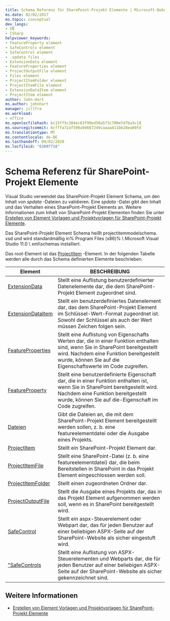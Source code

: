 ```yaml
---
title: Schema Referenz für SharePoint-Projekt Elemente | Microsoft-Dokumentation
ms.date: 02/02/2017
ms.topic: conceptual
dev_langs:
- VB
- CSharp
helpviewer_keywords:
- FeatureProperty element
- SafeControls element
- SafeControl element
- .spdata files
- ExtensionData element
- FeatureProperties element
- ProjectOutputFile element
- Files element
- ProjectItemFolder element
- ProjectItemFile element
- ExtensionDataItem element
- ProjectItem element
author: John-Hart
ms.author: johnhart
manager: jillfra
ms.workload:
- office
ms.openlocfilehash: bc15ff5c384ec63f99ed50a5f3c700efd7ba3c18
ms.sourcegitcommit: 6cfffa72af599a9d667249caaaa411bb28ea69fd
ms.translationtype: MT
ms.contentlocale: de-DE
ms.lasthandoff: 09/02/2020
ms.locfileid: "63007718"
---
```

# <a name="sharepoint-project-item-schema-reference"></a>Schema Referenz für SharePoint-Projekt Elemente
  Visual Studio verwendet das SharePoint-Projekt Element Schema, um den Inhalt von *spdata* -Dateien zu validieren. Eine *spdata* -Datei gibt den Inhalt und das Verhalten eines SharePoint-Projekt Elements an. Weitere Informationen zum Inhalt von SharePoint-Projekt Elementen finden Sie unter [Erstellen von Element Vorlagen und Projektvorlagen für SharePoint-Projekt Elemente](../sharepoint/creating-item-templates-and-project-templates-for-sharepoint-project-items.md).

 Das SharePoint-Projekt Element Schema heißt projectitemmodelschema. xsd und wird standardmäßig in% Program Files (x86)% \ Microsoft Visual Studio 11.0 \ xml\schemas installiert.

 Das root-Element ist das [ProjectItem](../sharepoint/projectitem-element.md) -Element. In der folgenden Tabelle werden alle durch das Schema definierten Elemente beschrieben.

|Element|BESCHREIBUNG|
|-------------|-----------------|
|[ExtensionData](../sharepoint/extensiondata-element.md)|Stellt eine Auflistung benutzerdefinierter Datenelemente dar, die dem SharePoint-Projekt Element zugeordnet sind.|
|[ExtensionDataItem](../sharepoint/extensiondataitem-element.md)|Stellt ein benutzerdefiniertes Datenelement dar, das dem SharePoint-Projekt Element im Schlüssel-Wert-Format zugeordnet ist. Sowohl der Schlüssel als auch der Wert müssen Zeichen folgen sein.|
|[FeatureProperties](../sharepoint/featureproperties-element.md)|Stellt eine Auflistung von Eigenschafts Werten dar, die in einer Funktion enthalten sind, wenn Sie in SharePoint bereitgestellt wird. Nachdem eine Funktion bereitgestellt wurde, können Sie auf die Eigenschaftswerte im Code zugreifen.|
|[FeatureProperty](../sharepoint/featureproperty-element.md)|Stellt eine benutzerdefinierte Eigenschaft dar, die in einer Funktion enthalten ist, wenn Sie in SharePoint bereitgestellt wird. Nachdem eine Funktion bereitgestellt wurde, können Sie auf die-Eigenschaft im Code zugreifen.|
|[Dateien](../sharepoint/files-element.md)|Gibt die Dateien an, die mit dem SharePoint-Projekt Element bereitgestellt werden sollen, z. b. eine featureelementdatei oder die Ausgabe eines Projekts.|
|[ProjectItem](../sharepoint/projectitem-element.md)|Stellt ein SharePoint-Projekt Element dar.|
|[ProjectItemFile](../sharepoint/projectitemfile-element.md)|Stellt eine SharePoint-Datei (z. b. eine featureelementdatei) dar, die beim Bereitstellen in SharePoint in das Projekt Element eingeschlossen werden soll.|
|[ProjectItemFolder](../sharepoint/projectitemfolder-element.md)|Stellt einen zugeordneten Ordner dar.|
|[ProjectOutputFile](../sharepoint/projectoutputfile-element.md)|Stellt die Ausgabe eines Projekts dar, das in das Projekt Element aufgenommen werden soll, wenn es in SharePoint bereitgestellt wird.|
|[SafeControl](../sharepoint/safecontrol-element.md)|Stellt ein aspx-Steuerelement oder Webpart dar, das für jeden Benutzer auf einer beliebigen ASPX-Seite auf der SharePoint-Website als sicher eingestuft wird.|
|["SafeControls](../sharepoint/safecontrols-element.md)|Stellt eine Auflistung von ASPX-Steuerelementen und Webparts dar, die für jeden Benutzer auf einer beliebigen ASPX-Seite auf der SharePoint-Website als sicher gekennzeichnet sind.|

## <a name="see-also"></a>Weitere Informationen
- [Erstellen von Element Vorlagen und Projektvorlagen für SharePoint-Projekt Elemente](../sharepoint/creating-item-templates-and-project-templates-for-sharepoint-project-items.md)

